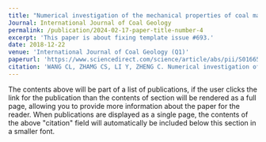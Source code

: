 ```yaml
---
title: "Numerical investigation of the mechanical properties of coal masses with T-junctions cleat networks under uniaxial compression"
Journal: International Journal of Coal Geology
permalink: /publication/2024-02-17-paper-title-number-4
excerpt: 'This paper is about fixing template issue #693.'
date: 2018-12-22
venue: 'International Journal of Coal Geology (Q1)'
paperurl: 'https://www.sciencedirect.com/science/article/abs/pii/S0166516218305500'
citation: 'WANG CL, ZHAMG CS, LI Y, ZHENG C. Numerical investigation of the mechanical properties of coal masses with T-junctions cleat networks under uniaxial compression[J]. International Journal of Coal Geology, 2018, 202(2019): 128-146.'
---
```


The contents above will be part of a list of publications, if the user clicks the link for the publication than the contents of section will be rendered as a full page, allowing you to provide more information about the paper for the reader. When publications are displayed as a single page, the contents of the above "citation" field will automatically be included below this section in a smaller font.
